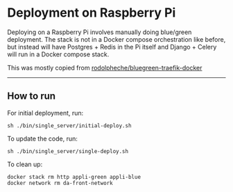 # Deployment on Raspberry Pi

Deploying on a Raspberry Pi involves
manually doing blue/green deployment.
The stack is not in a Docker compose
orchestration like before, but instead
will have Postgres + Redis in the Pi
itself and Django + Celery will run in
a Docker compose stack.

This was mostly copied from
[rodolpheche/bluegreen-traefik-docker](https://github.com/rodolpheche/bluegreen-traefik-docker)

---
## How to run

For initial deployment, run:

```shell
sh ./bin/single_server/initial-deploy.sh
```

To update the code, run:

```shell
sh ./bin/single_server/single-deploy.sh
```

To clean up:
```shell
docker stack rm http appli-green appli-blue
docker network rm da-front-network
```

